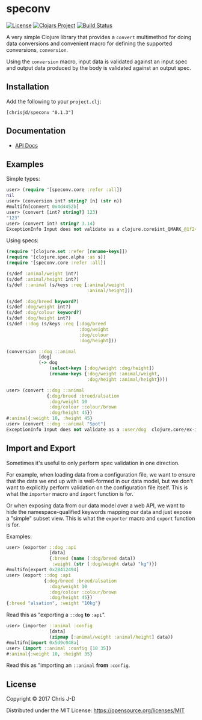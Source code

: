 # speconv

[![License](https://img.shields.io/github/license/chrisjd-uk/speconv.svg)](LICENSE)
[![Clojars Project](https://img.shields.io/clojars/v/chrisjd/speconv.svg)](https://clojars.org/chrisjd/speconv)
[![Build Status](https://travis-ci.org/chrisjd-uk/speconv.svg?branch=master)](https://travis-ci.org/chrisjd-uk/speconv)

A very simple Clojure library that provides a `convert` multimethod
for doing data conversions and convenient macro for defining
the supported conversions, `conversion`.

Using the `conversion` macro, input data is validated against an input
spec and output data produced by the body is validated against an
output spec.


## Installation

Add the following to your `project.clj`:

```
[chrisjd/speconv "0.1.3"]
```


## Documentation

- [API Docs](https://chrisjd-uk.github.io/speconv/)


## Examples

Simple types:

``` clojure
user> (require '[speconv.core :refer :all])
nil
user> (conversion int? string? [n] (str n))
#multifn[convert 0x4d4452b]
user> (convert [int? string?] 123)
"123"
user> (convert int? string? 3.14)
ExceptionInfo Input does not validate as a clojure.core$int_QMARK_@1f24957a  clojure.core/ex-info (core.clj:4725)
```

Using specs:

``` clojure
(require '[clojure.set :refer [rename-keys]])
(require '[clojure.spec.alpha :as s])
(require '[speconv.core :refer :all])

(s/def :animal/weight int?)
(s/def :animal/height int?)
(s/def ::animal (s/keys :req [:animal/weight
                              :animal/height]))

(s/def :dog/breed keyword?)
(s/def :dog/weight int?)
(s/def :dog/colour keyword?)
(s/def :dog/height int?)
(s/def ::dog (s/keys :req [:dog/breed
                           :dog/weight
                           :dog/colour
                           :dog/height]))

(conversion ::dog ::animal
            [dog]
            (-> dog
                (select-keys [:dog/weight :dog/height])
                (rename-keys {:dog/weight :animal/weight,
                              :dog/height :animal/height})))
```

``` clojure
user> (convert ::dog ::animal
               {:dog/breed :breed/alsation
                :dog/weight 10
                :dog/colour :colour/brown
                :dog/height 45})
#:animal{:weight 10, :height 45}
user> (convert ::dog ::animal "Spot")
ExceptionInfo Input does not validate as a :user/dog  clojure.core/ex-info (core.clj:4725)
```


## Import and Export

Sometimes it's useful to only perform spec validation in one
direction.

For example, when loading data from a configuration file, we want to
ensure that the data we end up with is well-formed in our data model,
but we don't want to explicitly perform validation on the
configuration file itself.  This is what the `importer` macro and
`import` function is for.

Or when exposing data from our data model over a web API, we want to
hide the namespace-qualified keywords mapping our data and just expose
a "simple" subset view.  This is what the `exporter` macro and
`export` function is for.

Examples:

``` clojure
user> (exporter ::dog :api
                [data]
                {:breed (name (:dog/breed data))
                 :weight (str (:dog/weight data) "kg")})
#multifn[export 0x28412494]
user> (export ::dog :api
              {:dog/breed :breed/alsation
                :dog/weight 10
                :dog/colour :colour/brown
                :dog/height 45})
{:breed "alsation", :weight "10kg"}
```

Read this as "exporting a `::dog` **to** `:api`".

``` clojure
user> (importer ::animal :config
                [data]
                (zipmap [:animal/weight :animal/height] data))
#multifn[import 0x5d9c048a]
user> (import ::animal :config [10 35])
#:animal{:weight 10, :height 35}
```

Read this as "importing an `::animal` **from** `:config`.


## License

Copyright © 2017 Chris J-D

Distributed under the MIT License: https://opensource.org/licenses/MIT
